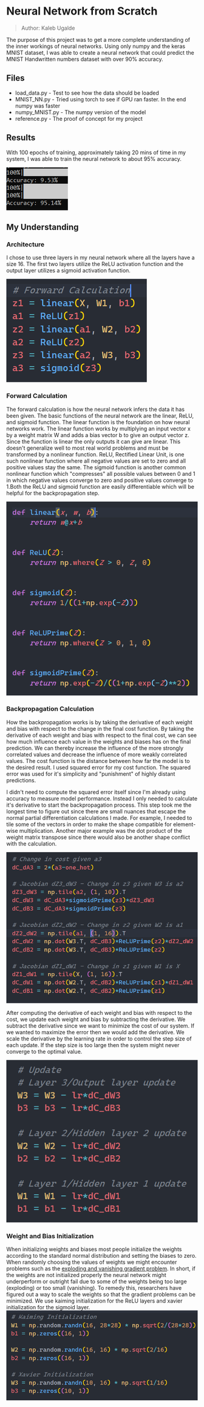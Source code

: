 # Neural Network from Scratch
> Author: Kaleb Ugalde

The purpose of this project was to get a more complete understanding of the inner workings of neural networks. Using only numpy and the keras MNIST dataset, I was able to create a neural network that could predict the MNIST Handwritten numbers dataset with over 90% accuracy.

## Files
* load_data.py - Test to see how the data should be loaded
* MNIST_NN.py - Tried using torch to see if GPU ran faster. In the end numpy was faster
* numpy_MNIST.py - The numpy version of the model
* reference.py - The proof of concept for my project

## Results
With 100 epochs of training, approximately taking 20 mins of time in my system, I was able to train the neural network to about 95% accuracy.

<img src="images/100 Epochs.png" alt="Performance of System After 100 Epochs">

## My Understanding

### Architecture
I chose to use three layers in my neural network where all the layers have a size 16. The first two layers utilize the ReLU activation function and the output layer utilizes a sigmoid activation function.

<img src="images/Forward Calculation.PNG">

### Forward Calculation
The forward calculation is how the neural network infers the data it has been given. The basic functions of the neural network are the linear, ReLU, and sigmoid function. The linear function is the foundation on how neural networks work. The linear function works by multiplying an input vector x by a weight matrix W and adds a bias vector b to give an output vector z. Since the function is linear the only outputs it can give are linear. This doesn't generalize well to most real world problems and must be transformed by a nonlinear function. ReLU, Rectified Linear Unit, is one such nonlinear function where all negative values are set to zero and all positive values stay the same. The sigmoid function is another common nonlinear function which "compresses" all possible values between 0 and 1 in which negative values converge to zero and positive values converge to 1.Both the ReLU and sigmoid function are easily differentiable which will be helpful for the backpropagation step.

<img src="images/Functions.PNG" alt="Function Definitions">

### Backpropagation Calculation
How the backpropagation works is by taking the derivative of each weight and bias with respect to the change in the final cost function. By taking the derivative of each weight and bias with respect to the final cost, we can see how much influence each value in the weights and biases has on the final prediction. We can thereby increase the influence of the more strongly correlated values and decrease the influence of more weakly correlated values. The cost function is the distance between how far the model is to the desired result. I used squared error for my cost function. The squared error was used for it's simplicity and "punishment" of highly distant predictions. 

I didn't need to compute the squared error itself since I'm already using accuracy to measure model performance. Instead I only needed to calculate it's derivative to start the backpropagation process. This step took me the longest time to figure out since there are small nuances that escape the normal partial differentiation calculations I made. For example, I needed to tile some of the vectors in order to make the shape compatible for element-wise multiplication. Another major example was the dot product of the weight matrix transpose since there would also be another shape conflict with the calculation.

<img src="images/Backprop.PNG" alt="Backpropagation Calculations">

After computing the derivative of each weight and bias with respect to the cost, we update each weight and bias by subtracting the derivative. We subtract the derivative since we want to minimize the cost of our system. If we wanted to maximize the error then we would add the derivative. We scale the derivative by the learning rate in order to control the step size of each update. If the step size is too large then the system might never converge to the optimal value. 

<img src="images/New Fig 18.PNG" alt="Update Step">

### Weight and Bias Initialization

When initializing weights and biases most people initialize the weights according to the standard normal distribution and setting the biases to zero. When randomly choosing the values of weights we might encounter problems such as the [exploding and vanishing gradient problem](https://www.analyticsvidhya.com/blog/2021/06/the-challenge-of-vanishing-exploding-gradients-in-deep-neural-networks/). In short, if the weights are not initialized properly the neural network might underperform or outright fail due to some of the weights being too large (exploding) or too small (vanishing). To remedy this, researchers have figured out a way to scale the weights so that the gradient problems can be minimized. We use kaiming initialization for the ReLU layers and xavier initialization for the sigmoid layer.
<img src="images/weights.PNG" alt="Weight and Bias Initialization">